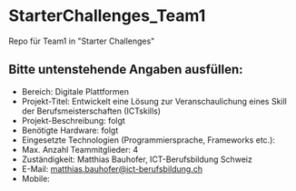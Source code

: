 # StarterChallenges_Team1
Repo für Team1 in "Starter Challenges"

## Bitte untenstehende Angaben ausfüllen:
- Bereich: Digitale Plattformen
- Projekt-Titel: Entwickelt eine Lösung zur Veranschaulichung eines Skill der Berufsmeisterschaften (ICTskills)
- Projekt-Beschreibung: folgt
- Benötigte Hardware: folgt
- Eingesetzte Technologien (Programmiersprache, Frameworks etc.):
- Max. Anzahl Teammitglieder: 4
- Zuständigkeit: Matthias Bauhofer, ICT-Berufsbildung Schweiz
- E-Mail: matthias.bauhofer@ict-berufsbildung.ch
- Mobile: 
